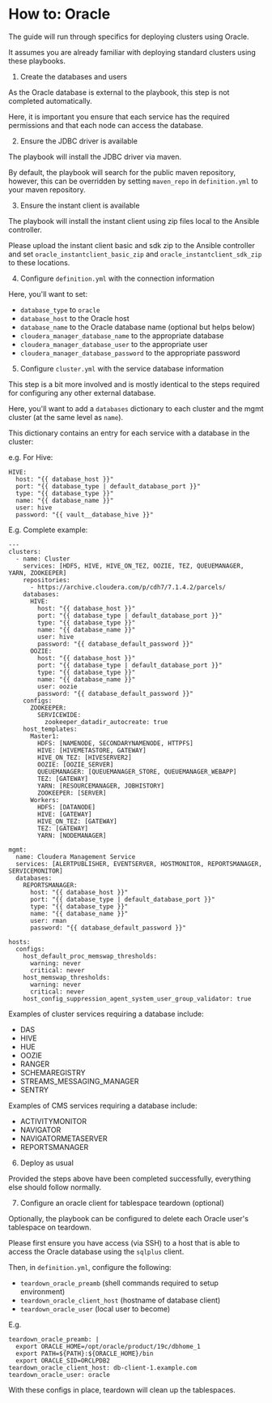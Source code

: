 # How to: Oracle

The guide will run through specifics for deploying clusters using Oracle.

It assumes you are already familiar with deploying standard clusters using these playbooks.

1. Create the databases and users

As the Oracle database is external to the playbook, this step is not completed automatically.

Here, it is important you ensure that each service has the required permissions and that each node can access the database.

2. Ensure the JDBC driver is available

The playbook will install the JDBC driver via maven.

By default, the playbook will search for the public maven repository, however, this can be overridden by setting `maven_repo` in `definition.yml` to your maven repository.

3. Ensure the instant client is available

The playbook will install the instant client using zip files local to the Ansible controller.

Please upload the instant client basic and sdk zip to the Ansible controller and set `oracle_instantclient_basic_zip` and `oracle_instantclient_sdk_zip` to these locations.

4. Configure `definition.yml` with the connection information

Here, you'll want to set:

- `database_type` to `oracle`
- `database_host` to the Oracle host
- `database_name` to the Oracle database name (optional but helps below)
- `cloudera_manager_database_name` to the appropriate database
- `cloudera_manager_database_user` to the appropriate user
- `cloudera_manager_database_password` to the appropriate password

5. Configure `cluster.yml` with the service database information

This step is a bit more involved and is mostly identical to the steps required for configuring any other external database.

Here, you'll want to add a `databases` dictionary to each cluster and the mgmt cluster (at the same level as `name`).

This dictionary contains an entry for each service with a database in the cluster:

e.g. For Hive:

```
HIVE:
  host: "{{ database_host }}"
  port: "{{ database_type | default_database_port }}"
  type: "{{ database_type }}"
  name: "{{ database_name }}"
  user: hive
  password: "{{ vault__database_hive }}"
```

E.g. Complete example:

```
---
clusters:
  - name: Cluster
    services: [HDFS, HIVE, HIVE_ON_TEZ, OOZIE, TEZ, QUEUEMANAGER, YARN, ZOOKEEPER]
    repositories:
      - https://archive.cloudera.com/p/cdh7/7.1.4.2/parcels/
    databases:
      HIVE:
        host: "{{ database_host }}"
        port: "{{ database_type | default_database_port }}"
        type: "{{ database_type }}"
        name: "{{ database_name }}"
        user: hive
        password: "{{ database_default_password }}"
      OOZIE:
        host: "{{ database_host }}"
        port: "{{ database_type | default_database_port }}"
        type: "{{ database_type }}"
        name: "{{ database_name }}"
        user: oozie
        password: "{{ database_default_password }}"
    configs:
      ZOOKEEPER:
        SERVICEWIDE:
          zookeeper_datadir_autocreate: true
    host_templates:
      Master1:
        HDFS: [NAMENODE, SECONDARYNAMENODE, HTTPFS]
        HIVE: [HIVEMETASTORE, GATEWAY]
        HIVE_ON_TEZ: [HIVESERVER2]
        OOZIE: [OOZIE_SERVER]
        QUEUEMANAGER: [QUEUEMANAGER_STORE, QUEUEMANAGER_WEBAPP]
        TEZ: [GATEWAY]
        YARN: [RESOURCEMANAGER, JOBHISTORY]
        ZOOKEEPER: [SERVER]
      Workers:
        HDFS: [DATANODE]
        HIVE: [GATEWAY]
        HIVE_ON_TEZ: [GATEWAY]
        TEZ: [GATEWAY]
        YARN: [NODEMANAGER]

mgmt:
  name: Cloudera Management Service
  services: [ALERTPUBLISHER, EVENTSERVER, HOSTMONITOR, REPORTSMANAGER, SERVICEMONITOR]
  databases:
    REPORTSMANAGER:
      host: "{{ database_host }}"
      port: "{{ database_type | default_database_port }}"
      type: "{{ database_type }}"
      name: "{{ database_name }}"
      user: rman
      password: "{{ database_default_password }}"

hosts:
  configs:
    host_default_proc_memswap_thresholds:
      warning: never
      critical: never
    host_memswap_thresholds:
      warning: never
      critical: never
    host_config_suppression_agent_system_user_group_validator: true
```

Examples of cluster services requiring a database include:

- DAS
- HIVE
- HUE
- OOZIE
- RANGER
- SCHEMAREGISTRY
- STREAMS_MESSAGING_MANAGER
- SENTRY

Examples of CMS services requiring a database include:

- ACTIVITYMONITOR
- NAVIGATOR
- NAVIGATORMETASERVER
- REPORTSMANAGER

6. Deploy as usual

Provided the steps above have been completed successfully, everything else should follow normally.

7. Configure an oracle client for tablespace teardown (optional)

Optionally, the playbook can be configured to delete each Oracle user's tablespace on teardown.

Please first ensure you have access (via SSH) to a host that is able to access the Oracle database using the `sqlplus` client.

Then, in `definition.yml`, configure the following:

- `teardown_oracle_preamb` (shell commands required to setup environment)
- `teardown_oracle_client_host` (hostname of database client)
- `teardown_oracle_user` (local user to become)

E.g.

```
teardown_oracle_preamb: |
  export ORACLE_HOME=/opt/oracle/product/19c/dbhome_1
  export PATH=${PATH}:${ORACLE_HOME}/bin
  export ORACLE_SID=ORCLPDB2
teardown_oracle_client_host: db-client-1.example.com
teardown_oracle_user: oracle
```

With these configs in place, teardown will clean up the tablespaces.
